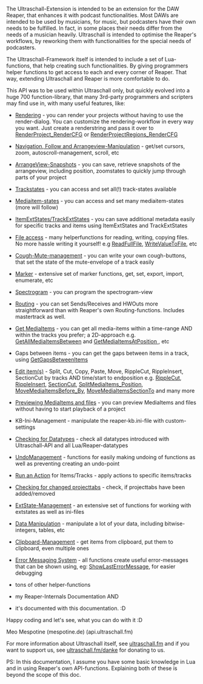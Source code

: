 The Ultraschall-Extension is intended to be an extension for the DAW Reaper, that enhances it with podcast functionalities. Most DAWs are intended to be used by musicians, for music, but podcasters have their own needs to be fulfilled. In fact, in some places their needs differ from the needs of a musician heavily. Ultraschall is intended to optimise the Reaper's workflows, by reworking them with functionalities for the special needs of podcasters.

The Ultraschall-Framework itself is intended to include a set of Lua-functions, that help creating such functionalities. By giving programmers helper functions to get access to each and every corner of Reaper. That way, extending Ultraschall and Reaper is more comfortable to do.

This API was to be used within Ultraschall only, but quickly evolved into a huge 700 function-library, that many 3rd-party programmers and scripters may find use in, with many useful features, like:

   - [Rendering](#Rendering_001_Introduction) - you can render your projects without having to use the render-dialog. You can customize the rendering-workflow in every way you want.
                   Just create a renderstring and pass it over to [RenderProject_RenderCFG](US_Api_Functions.html#RenderProject_RenderCFG) or [RenderProjectRegions_RenderCFG](US_Api_Functions.html#RenderProjectRegions_RenderCFG)
   - [Navigation, Follow and Arrangeview-Manipulation](#Navigation_001_Introduction) - get/set cursors, zoom, autoscroll-management, scroll, etc
   - [ArrangeView-Snapshots](#Arrangeview_Snapshots_001_Introduction) - you can save, retrieve snapshots of the arrangeview, including position, zoomstates to quickly jump through parts of your project
   - [Trackstates](#Trackstate_Management_001_Introduction) - you can access and set all(!) track-states available
   - [Mediaitem-states](#GetSetStates_Project_Track_Item_Env_001_Introduction) - you can access and set many mediaitem-states (more will follow)
   - [ItemExtStates/TrackExtStates](#ExtStateManagement_005_TrackItemExtStates) - you can save additional metadata easily for specific tracks and items using ItemExtStates and TrackExtStates
   - [File access](#1FileManagement_001_Introduction) - many helperfunctions for reading, writing, copying files. No more hassle writing it yourself!
       e.g [ReadFullFile](US_Api_Functions.html#ReadFullFile), [WriteValueToFile](US_Api_Functions.html#WriteValueToFile), etc
   - [Cough-Mute-management](#Cough_Mute_Buttons_001_Introduction) - you can write your own cough-buttons, that set the state of the mute-envelope of a track easily
   - [Marker](#MarkersAndRegions_001_Introduction) - extensive set of marker functions, get, set, export, import, enumerate, etc
   - [Spectrogram](#Getting_Manipulating_Items_008_Spectral_Edit) - you can program the spectrogram-view
   - [Routing](#Routing_001_Introduction) - you can set Sends/Receives and HWOuts more straightforward than with Reaper's own Routing-functions. Includes mastertrack as well.
   - [Get MediaItems](#Getting_Manipulating_Items_002_GetMediaItems) - you can get all media-items within a time-range AND within the tracks you prefer; a 2D-approach
       e.g. [GetAllMediaItemsBetween](US_Api_Functions.html#GetAllMediaItemsBetween) and [GetMediaItemsAtPosition ](US_Api_Functions.html#GetMediaItemsAtPosition ), etc
   - Gaps between items - you can get the gaps between items in a track, using [GetGapsBetweenItems](US_Api_Functions.html#GetGapsBetweenItems)
   - [Edit item(s)](#Getting_Manipulating_Items_001_Introduction) - Split, Cut, Copy, Paste, Move, RippleCut, RippleInsert, SectionCut by tracks AND time/start to endposition
       e.g. [RippleCut](US_Api_Functions.html#RippleCut), [RippleInsert](RippleInsert), [SectionCut](US_Api_Functions.html#SectionCut), [SplitMediaItems_Position](US_Api_Functions.html#SplitMediaItems_Position), [MoveMediaItemsBefore_By](US_Api_Functions.html#MoveMediaItemsBefore_By), [MoveMediaItemsSectionTo](US_Api_Functions.html#MoveMediaItemsSectionTo) and many more
   - [Previewing MediaItems and files](#Getting_Manipulating_Items_009_Miscellaneous) - you can preview MediaItems and files without having to start playback of a project
   - KB-Ini-Management - manipulate the reaper-kb.ini-file with custom-settings
   - [Checking for Datatypes](#Datatypes_050_CheckingDatatypes) - check all datatypes introduced with Ultraschall-API and all Lua/Reaper-datatypes
   - [UndoManagement](#Helper_Functions_004_UndoManagement) - functions for easily making undoing of functions as well as preventing creating an undo-point
   - [Run an Action](#Helper_Functions_005_Miscellaneous) for Items/Tracks - apply actions to specific items/tracks
   - [Checking for changed projecttabs](#Project_Management_002_Check_Changed_Projecttabs) - check, if projecttabs have been added/removed
   - [ExtState-Management](#ExtStateManagement_001_Introduction) - an extensive set of functions for working with extstates as well as ini-files
   - [Data Manipulation](#Helper_Functions_003_Data_Manipulation) - manipulate a lot of your data, including bitwise-integers, tables, etc
   - [Clipboard-Management](#Helper_Functions_002_ClipboardManagement) - get items from clipboard, put them to clipboard, even multiple ones
   - [Error Messaging System](#Error_Messaging_System_001_Introduction) - all functions create useful error-messages that can be shown using, eg: [ShowLastErrorMessage](US_Api_Functions.html#ShowLastErrorMessage), for easier debugging
   - tons of other helper-functions
   - my Reaper-Internals Documentation AND

   - it's documented with this documentation. :D

   Happy coding and let's see, what you can do with it :D
    
   Meo Mespotine (mespotine.de) (api.ultraschall.fm)

For more information about Ultraschall itself, see [ultraschall.fm](http://www.ultraschall.fm) and if you want to support us, see [ultraschall.fm/danke](http://www.ultraschall.fm/danke) for donating to us.

PS: In this documentation, I assume you have some basic knowledge in Lua and in using Reaper's own API-functions. Explaining both of these is beyond the scope of this doc.

